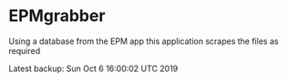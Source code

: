 # EPMgrabber
Using a database from the EPM app this application scrapes the files as required


Latest backup: Sun Oct 6 16:00:02 UTC 2019
